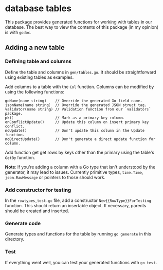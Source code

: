 # database tables

This package provides generated functions for working with tables in our
database. The best way to view the contents of this package (in my opinion) is
with `godoc`.

## Adding a new table

### Defining table and columns

Define the table and columns in `gen/tables.go`. It should be straightforward using
existing tables as examples.

Add columns to a table with the `Col` function. Columns can be modified by
using the following functions:

```
goName(name string)    // Override the generated Go field name.
jsonName(name string)  // Override the generated JSON struct tag.
validator(name string) // Validation function from our `validators` package.
pk()                   // Mark as a primary key column.
onConflictUpdate()     // Update this column on insert primary key conflict.
noUpdate()             // Don't update this column in the Update function.
noDirectUpdate()       // Don't generate a direct update function for column.
```

Add function get get rows by keys other than the primary using the table's
`GetBy` function.

**Note**: If you're adding a column with a Go type that isn't understood by the
generator, it may lead to issues. Currently primitive types, `time.Time`,
`json.RawMessage` or pointers to those should work.

### Add constructor for testing

In the `rowtypes_test.go` file, add a constructor `New{{RowType}}ForTesting`
function. This should return an insertable object. If necessary, parents should
be created and inserted.

### Generate code

Generate types and functions for the table by running `go generate` in this
directory.

### Test

If everything went well, you can test your generated functions with `go
test`.
